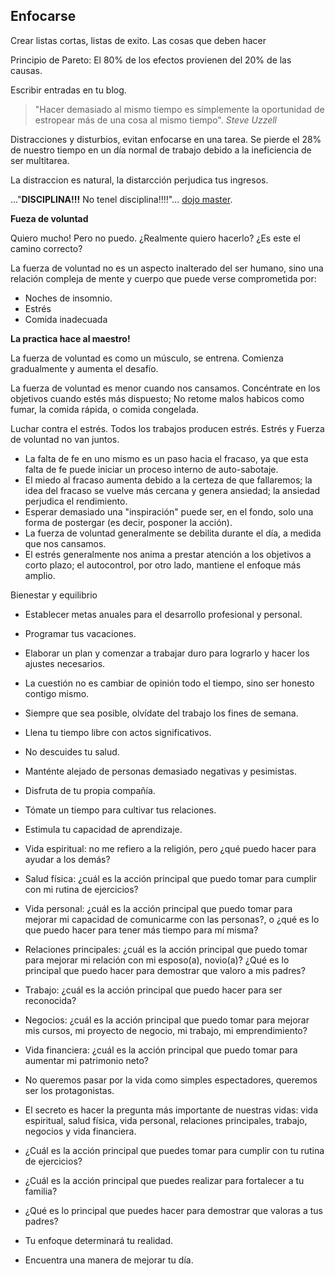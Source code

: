 ## Enfocarse

Crear listas cortas, listas de exito. Las cosas que deben hacer

Principio de Pareto: El 80% de los efectos provienen del 20% de las causas.

Escribir entradas en tu blog.

> "Hacer demasiado al mismo tiempo es simplemente la oportunidad de estropear
más de una cosa al mismo tiempo". *Steve Uzzell*

Distracciones y disturbios, evitan enfocarse en una tarea. Se pierde el 28% de
nuestro tiempo en un día normal de trabajo debido a la ineficiencia de ser
multitarea.

La distraccion es natural, la distarcción perjudica tus ingresos.

..."**DISCIPLINA!!!** No tenel disciplina!!!!"... [dojo master](https://www.southpark.lat/episodios/dspvu8/south-park-sangre-de-maria-temporada-9-ep-14).

**Fueza de voluntad**

Quiero mucho! Pero no puedo. ¿Realmente quiero hacerlo? ¿Es este el camino correcto?

La fuerza de voluntad no es un aspecto inalterado del ser humano, sino una
relación compleja de mente y cuerpo que puede verse comprometida por:

- Noches de insomnio.
- Estrés
- Comida inadecuada

**La practica hace al maestro!**

La fuerza de voluntad es como un músculo, se entrena. Comienza gradualmente y
aumenta el desafío.

La fuerza de voluntad es menor cuando nos cansamos. Concéntrate en los objetivos
cuando estés más dispuesto; No retome malos habicos como fumar, la comida rápida,
o comida congelada.

Luchar contra el estrés. Todos los trabajos producen estrés. Estrés y Fuerza de
voluntad no van juntos.


- La falta de fe en uno mismo es un paso hacia el fracaso, ya que esta falta de
fe puede iniciar un proceso interno de auto-sabotaje.
- El miedo al fracaso aumenta debido a la certeza de que fallaremos; la idea del
fracaso se vuelve más cercana y genera ansiedad; la ansiedad perjudica el
rendimiento.
- Esperar demasiado una "inspiración" puede ser, en el fondo, solo una forma de
postergar (es decir, posponer la acción).
- La fuerza de voluntad generalmente se debilita durante el día, a medida que
nos cansamos.
- El estrés generalmente nos anima a prestar atención a los objetivos a corto
plazo; el autocontrol, por otro lado, mantiene el enfoque más amplio.

Bienestar y equilibrio

- Establecer metas anuales para el desarrollo profesional y personal.
- Programar tus vacaciones.
- Elaborar un plan y comenzar a trabajar duro para lograrlo y hacer los ajustes necesarios.
- La cuestión no es cambiar de opinión todo el tiempo, sino ser honesto contigo mismo.
- Siempre que sea posible, olvídate del trabajo los fines de semana.
- Llena tu tiempo libre con actos significativos.
- No descuides tu salud.
- Manténte alejado de personas demasiado negativas y pesimistas.
- Disfruta de tu propia compañía.
- Tómate un tiempo para cultivar tus relaciones.
- Estimula tu capacidad de aprendizaje.

- Vida espiritual: no me refiero a la religión, pero ¿qué puedo hacer para
ayudar a los demás?
- Salud física: ¿cuál es la acción principal que puedo tomar para cumplir
con mi rutina de ejercicios?
- Vida personal: ¿cuál es la acción principal que puedo tomar para mejorar
mi capacidad de comunicarme con las personas?, o ¿qué es lo que puedo hacer
para tener más tiempo para mí misma?
- Relaciones principales: ¿cuál es la acción principal que puedo tomar para
mejorar mi relación con mi esposo(a), novio(a)? ¿Qué es lo principal que
puedo hacer para demostrar que valoro a mis padres?
- Trabajo: ¿cuál es la acción principal que puedo hacer para ser reconocida?
- Negocios: ¿cuál es la acción principal que puedo tomar para mejorar mis cursos,
mi proyecto de negocio, mi trabajo, mi emprendimiento?
- Vida financiera: ¿cuál es la acción principal que puedo tomar para aumentar
mi patrimonio neto?

- No queremos pasar por la vida como simples espectadores, queremos ser los
protagonistas.
- El secreto es hacer la pregunta más importante de nuestras vidas: vida
espiritual, salud física, vida personal, relaciones principales, trabajo,
negocios y vida financiera.
- ¿Cuál es la acción principal que puedes tomar para cumplir con tu rutina
de ejercicios?
- ¿Cuál es la acción principal que puedes realizar para fortalecer a tu familia?
- ¿Qué es lo principal que puedes hacer para demostrar que valoras a tus padres?
- Tu enfoque determinará tu realidad.
- Encuentra una manera de mejorar tu día.

